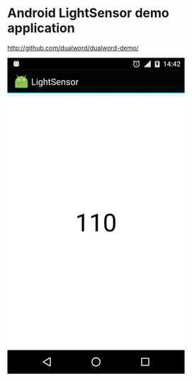 # Android LightSensor demo application

http://github.com/dualword/dualword-demo/

![Screenshot1](Android-LightSensor.png)





